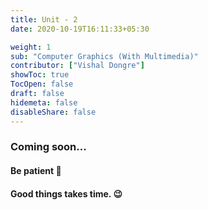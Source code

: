```yaml
---
title: Unit - 2
date: 2020-10-19T16:11:33+05:30

weight: 1
sub: "Computer Graphics (With Multimedia)"
contributor: ["Vishal Dongre"]
showToc: true
TocOpen: false
draft: false
hidemeta: false
disableShare: false
---
```


### Coming soon...

#### Be patient 🙂

#### Good things takes time. 😉
